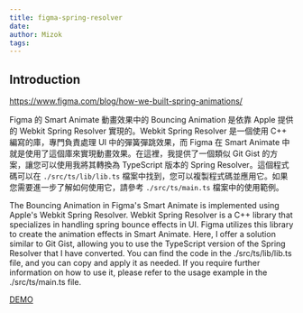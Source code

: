 ```yaml
---
title: figma-spring-resolver
date: 
author: Mizok
tags: 
---
```


## Introduction

https://www.figma.com/blog/how-we-built-spring-animations/

Figma 的 Smart Animate 動畫效果中的 Bouncing Animation 是依靠 Apple 提供的 Webkit Spring Resolver 實現的。Webkit Spring Resolver 是一個使用 C++ 編寫的庫，專門負責處理 UI 中的彈簧彈跳效果，而 Figma 在 Smart Animate 中就是使用了這個庫來實現動畫效果。在這裡，我提供了一個類似 Git Gist 的方案，讓您可以使用我將其轉換為 TypeScript 版本的 Spring Resolver。這個程式碼可以在 `./src/ts/lib/lib.ts` 檔案中找到，您可以複製程式碼並應用它。如果您需要進一步了解如何使用它，請參考 `./src/ts/main.ts` 檔案中的使用範例。

The Bouncing Animation in Figma's Smart Animate is implemented using Apple's Webkit Spring Resolver. Webkit Spring Resolver is a C++ library that specializes in handling spring bounce effects in UI. Figma utilizes this library to create the animation effects in Smart Animate. Here, I offer a solution similar to Git Gist, allowing you to use the TypeScript version of the Spring Resolver that I have converted. You can find the code in the ./src/ts/lib/lib.ts file, and you can copy and apply it as needed. If you require further information on how to use it, please refer to the usage example in the ./src/ts/main.ts file.








[DEMO](https://mizok.github.io/figma-spring-solver/)
